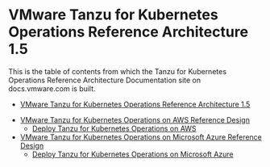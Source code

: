 # VMware Tanzu for Kubernetes Operations Reference Architecture 1.5

This is the table of contents from which the Tanzu for Kubernetes Operations Reference Architecture Documentation site on docs.vmware.com is built.

- [VMware Tanzu for Kubernetes Operations Reference Architecture 1.5](./reference-designs/index.md)
<!--- [VMware Tanzu for Kubernetes Operations on VMware Cloud on AWS Reference Design](./reference-designs/tko-on-vmc-aws.md)
    - [Deploy Tanzu for Kubernetes Operations on VMware Cloud on AWS](./deployment-guides/tanzu-standard-on-vmc-aws.md)
- [VMware Tanzu for Kubernetes Operations on vSphere Reference Design](./reference-designs/tko-on-vsphere.md)
    - [Deploy Tanzu for Kubernetes Operations on vSphere with VMware VDS](./deployment-guides/tko-on-vsphere-vds.md) 
- [VMware Tanzu for Kubernetes Operations on vSphere with NSX-T Reference Design](./reference-designs/tko-on-vsphere-nsx.md)
    - [Deploy VMware Tanzu for Kubernetes Operations on VMware vSphere with VMware NSX-T](./deployment-guides/tko-on-vsphere-nsxt.md) -->
- [VMware Tanzu for Kubernetes Operations on AWS Reference Design](./reference-designs/tko-on-aws.md)
    - [Deploy Tanzu for Kubernetes Operations on AWS](./deployment-guides/tko-aws.md)
- [VMware Tanzu for Kubernetes Operations on Microsoft Azure Reference Design](./reference-designs/tko-on-azure.md)
    - [Deploy Tanzu for Kubernetes Operations on Microsoft Azure](./deployment-guides/tko-on-azure.md)
<!--- [VMware Tanzu for Kubernetes Operations using vSphere with Tanzu Reference Design](./reference-designs/tko-on-vsphere-with-tanzu.md)
    - [Deploy Tanzu for Kubernetes Operations using vSphere with Tanzu](./deployment-guides/tko-on-vsphere-with-tanzu.md)
- [VMware Tanzu for Kubernetes Operations SaaS Integration](./reference-designs/tko-saas.md)
    - [Configure Tanzu SaaS Components for Tanzu for Kubernetes Operations](./deployment-guides/tko-saas-services.md) -->